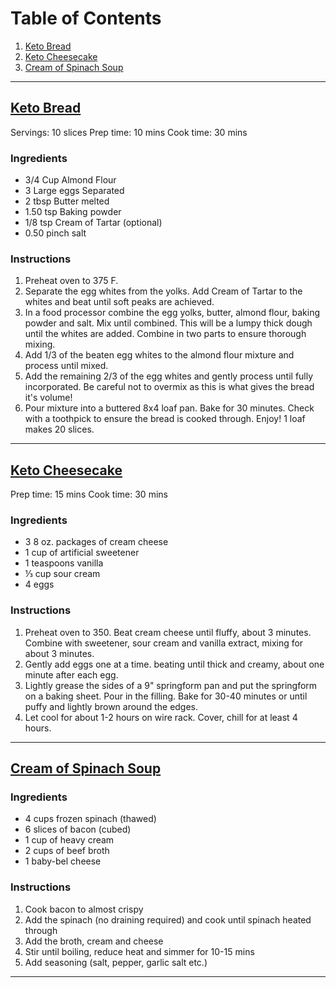 # Table of Contents
1. [Keto Bread](#keto-bread)
2. [Keto Cheesecake](#keto-cheesecake)
3. [Cream of Spinach Soup](#cream-of-spinach-soup)

--- 


## [Keto Bread](http://ketoconnect.net/recipe/best-keto-bread/)<a name="keto-bread"></a>
Servings: 10 slices	Prep time: 10 mins	Cook time: 30 mins	


### Ingredients
  - 3/4 Cup Almond Flour 
  - 3 Large eggs Separated
  - 2 tbsp Butter melted
  - 1.50 tsp Baking powder
  - 1/8 tsp Cream of Tartar (optional)
  - 0.50 pinch salt

### Instructions
  1. Preheat oven to 375 F.
  2. Separate the egg whites from the yolks. Add Cream of Tartar to the whites and beat until soft peaks are achieved.
  3. In a food processor combine the egg yolks, butter, almond flour, baking powder and salt. Mix until combined. This will be a lumpy thick dough until the whites are added. Combine in two parts to ensure thorough mixing.
  4. Add 1/3 of the beaten egg whites to the almond flour mixture and process until mixed.
  5. Add the remaining 2/3 of the egg whites and gently process until fully incorporated. Be careful not to overmix as this is what gives the bread it's volume!
  6. Pour mixture into a buttered 8x4 loaf pan. Bake for 30 minutes. Check with a toothpick to ensure the bread is cooked through. Enjoy! 1 loaf makes 20 slices.

---


## [Keto Cheesecake](http://the-lowcarb-diet.com/keto-cheesecake/)<a name="keto-cheesecake"></a>
Prep time: 15 mins	Cook time: 30 mins


### Ingredients
  - 3 8 oz. packages of cream cheese
  - 1 cup of artificial sweetener
  - 1 teaspoons vanilla
  - ⅓ cup sour cream
  - 4 eggs

### Instructions
  1. Preheat oven to 350. Beat cream cheese until fluffy, about 3 minutes. Combine with sweetener, sour cream and vanilla extract, mixing for about 3 minutes.
  2. Gently add eggs one at a time. beating until thick and creamy, about one minute after each egg.
  3. Lightly grease the sides of a 9" springform pan and put the springform on a baking sheet. Pour in the filling. Bake for 30-40 minutes or until puffy and lightly brown around the edges.
  4. Let cool for about 1-2 hours on wire rack. Cover, chill for at least 4 hours.

--- 


## [Cream of Spinach Soup](https://www.reddit.com/r/ketorecipes/comments/5pidkb/spinachbaconcream_soup/)<a name="cream-of-spinach-soup">

### Ingredients
  - 4 cups frozen spinach (thawed)
  - 6 slices of bacon (cubed)
  - 1 cup of heavy cream
  - 2 cups of beef broth
  - 1 baby-bel cheese

### Instructions
  1. Cook bacon to almost crispy
  2. Add the spinach (no draining required) and cook until spinach heated through 
  3. Add the broth, cream and cheese
  4. Stir until boiling, reduce heat and simmer for 10-15 mins 
  5. Add seasoning (salt, pepper, garlic salt etc.)

---
